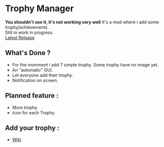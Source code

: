 # Trophy Manager
**You shouldn't use it, it's not working very well**
 It's a mod where i add some trophy/achievements.  
 Still in work in progress.  
 [Latest Release](https://github.com/Gorzon38/Broforce-Mods/releases/tag/TrophyManager)

## What's Done ?
 * For the momment i add 7 simple trophy. Some trophy have no image yet.
 * An "automatic" GUI.
 * Let everyone add their trophy.
 * Notification on screen.

## Planned feature :
* More trophy.
* Icon for each Trophy.

## Add your trophy :
 * [Wiki](https://github.com/Gorzon38/Mods-Broforce/wiki)
